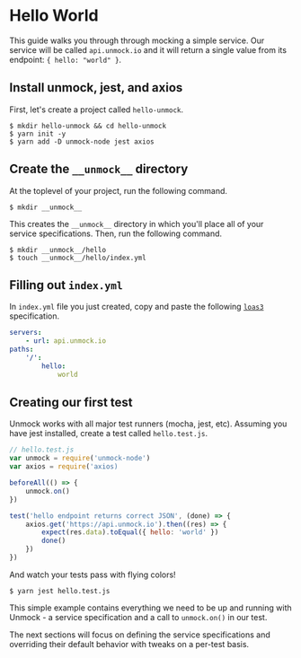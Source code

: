 # Hello World

This guide walks you through through mocking a simple service.  Our service will be called `api.unmock.io` and it will return a single value from its endpoint: `{ hello: "world" }`.

## Install unmock, jest, and axios

First, let's create a project called `hello-unmock`.

```
$ mkdir hello-unmock && cd hello-unmock
$ yarn init -y
$ yarn add -D unmock-node jest axios
```

## Create the `__unmock__` directory

At the toplevel of your project, run the following command.

```
$ mkdir __unmock__ 
```

This creates the `__unmock__` directory in which you'll place all of your service specifications.  Then, run the following command.

```
$ mkdir __unmock__/hello
$ touch __unmock__/hello/index.yml
```

## Filling out `index.yml`

In `index.yml` file you just created, copy and paste the following [`loas3`](https://www.github.com/unmock/loas3) specification.

```yaml
servers:
    - url: api.unmock.io
paths:
    '/':
        hello:
            world
```

## Creating our first test

Unmock works with all major test runners (mocha, jest, etc).  Assuming you have jest installed, create a test called `hello.test.js`.

```js
// hello.test.js
var unmock = require('unmock-node')
var axios = require('axios)

beforeAll(() => {
    unmock.on()
})

test('hello endpoint returns correct JSON', (done) => {
    axios.get('https://api.unmock.io').then((res) => {
        expect(res.data).toEqual({ hello: 'world' })
        done()
    })
})
```

And watch your tests pass with flying colors!

```
$ yarn jest hello.test.js
```

This simple example contains everything we need to be up and running with Unmock - a service specification and a call to `unmock.on()` in our test.

The next sections will focus on defining the service specifications and overriding their default behavior with tweaks on a per-test basis.